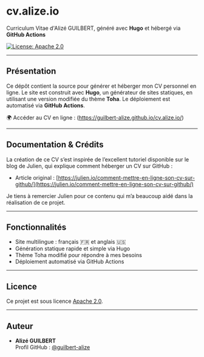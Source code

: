 # cv.alize.io

Curriculum Vitae d'Alizé GUILBERT, généré avec **Hugo** et hébergé via **GitHub Actions**

[![License: Apache 2.0](https://img.shields.io/badge/License-Apache%202.0-yellow.svg)](https://opensource.org/licenses/Apache-2.0)

---

## Présentation

Ce dépôt contient la source pour générer et héberger mon CV personnel en ligne. Le site est construit avec **Hugo**, un générateur de sites statiques, en utilisant une version modifiée du thème **Toha**. Le déploiement est automatisé via **GitHub Actions**.

🌍 Accéder au CV en ligne : (https://guilbert-alize.github.io/cv.alize.io/)

---

## Documentation & Crédits

La création de ce CV s’est inspirée de l’excellent tutoriel disponible sur le blog de Julien, qui explique comment héberger un CV sur GitHub :

- Article original : [https://julien.io/comment-mettre-en-ligne-son-cv-sur-github/](https://julien.io/comment-mettre-en-ligne-son-cv-sur-github/)

Je tiens à remercier Julien pour ce contenu qui m’a beaucoup aidé dans la réalisation de ce projet.

---

## Fonctionnalités

- Site multilingue : français 🇫🇷 et anglais 🇺🇸  
- Génération statique rapide et simple via Hugo  
- Thème Toha modifié pour répondre à mes besoins  
- Déploiement automatisé via GitHub Actions

---

## Licence

Ce projet est sous licence [Apache 2.0](https://github.com/guilbert-alize/cv.alize.io/blob/main/LICENSE).

---

## Auteur

- **Alizé GUILBERT**  
  Profil GitHub : [@guilbert-alize](https://www.github.com/guilbert-alize)

